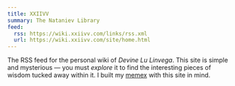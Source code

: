 ```yaml
---
title: XXIIVV
summary: The Nataniev Library
feed:
  rss: https://wiki.xxiivv.com/links/rss.xml
  url: https://wiki.xxiivv.com/site/home.html
---
```


The RSS feed for the personal wiki of _Devine Lu Linvega_. This site is simple and mysterious — you must _explore_ it to find the interesting pieces of wisdom tucked away within it. I built my [memex](/memex) with this site in mind.
